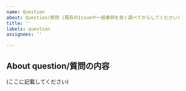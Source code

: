 ```yaml
---
name: Question
about: Question/質問 (既存のIssueや一般事例を良く調べてからしてください)
title: ''
labels: question
assignees: ''

---
```


## About question/質問の内容

(ここに記載してください)


